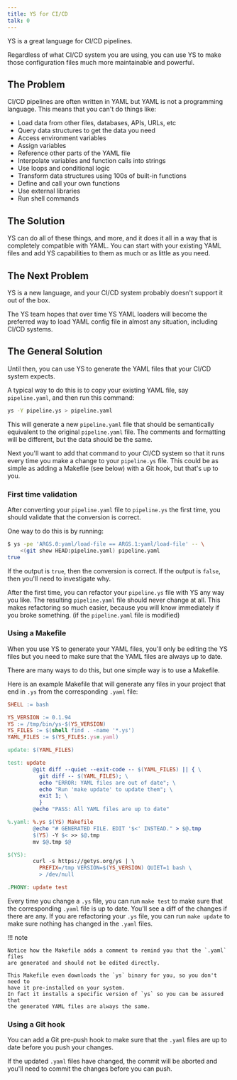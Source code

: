 ```yaml
---
title: YS for CI/CD
talk: 0
---
```


YS is a great language for CI/CD pipelines.

Regardless of what CI/CD system you are using, you can use YS to make those
configuration files much more maintainable and powerful.


## The Problem

CI/CD pipelines are often written in YAML but YAML is not a programming
language.
This means that you can't do things like:

* Load data from other files, databases, APIs, URLs, etc
* Query data structures to get the data you need
* Access environment variables
* Assign variables
* Reference other parts of the YAML file
* Interpolate variables and function calls into strings
* Use loops and conditional logic
* Transform data structures using 100s of built-in functions
* Define and call your own functions
* Use external libraries
* Run shell commands


## The Solution

YS can do all of these things, and more, and it does it all in a way that is
completely compatible with YAML.
You can start with your existing YAML files and add YS capabilities to them as
much or as little as you need.


## The Next Problem

YS is a new language, and your CI/CD system probably doesn't support it out of
the box.

The YS team hopes that over time YS YAML loaders will become the preferred way
to load YAML config file in almost any situation, including CI/CD systems.


## The General Solution

Until then, you can use YS to generate the YAML files that your CI/CD system
expects.

A typical way to do this is to copy your existing YAML file, say
`pipeline.yaml`, and then run this command:

```bash
ys -Y pipeline.ys > pipeline.yaml
```

This will generate a new `pipeline.yaml` file that should be semantically
equivalent to the original `pipeline.yaml` file.
The comments and formatting will be different, but the data should be the same.

Next you'll want to add that command to your CI/CD system so that it runs every
time you make a change to your `pipeline.ys` file.
This could be as simple as adding a Makefile (see below) with a Git hook, but
that's up to you.


### First time validation

After converting your `pipeline.yaml` file to `pipeline.ys` the first time, you
should validate that the conversion is correct.

One way to do this is by running:

```bash
$ ys -pe 'ARGS.0:yaml/load-file == ARGS.1:yaml/load-file' -- \
    <(git show HEAD:pipeline.yaml) pipeline.yaml
true
```

If the output is `true`, then the conversion is correct.
If the output is `false`, then you'll need to investigate why.

After the first time, you can refactor your `pipeline.ys` file with YS any way
you like.
The resulting `pipeline.yaml` file should never change at all.
This makes refactoring so much easier, because you will know immediately if you
broke something. (if the `pipeline.yaml` file is modified)


### Using a Makefile

When you use YS to generate your YAML files, you'll only be editing the YS files
but you need to make sure that the YAML files are always up to date.

There are many ways to do this, but one simple way is to use a Makefile.

Here is an example Makefile that will generate any files in your project that
end in `.ys` from the corresponding `.yaml` file:

```makefile
SHELL := bash

YS_VERSION := 0.1.94
YS := /tmp/bin/ys-$(YS_VERSION)
YS_FILES := $(shell find . -name '*.ys')
YAML_FILES := $(YS_FILES:.ys=.yaml)

update: $(YAML_FILES)

test: update
        @git diff --quiet --exit-code -- $(YAML_FILES) || { \
          git diff -- $(YAML_FILES); \
          echo "ERROR: YAML files are out of date"; \
          echo "Run 'make update' to update them"; \
          exit 1; \
          }
        @echo "PASS: All YAML files are up to date"

%.yaml: %.ys $(YS) Makefile
        @echo "# GENERATED FILE. EDIT '$<' INSTEAD." > $@.tmp
        $(YS) -Y $< >> $@.tmp
        mv $@.tmp $@

$(YS):
        curl -s https://getys.org/ys | \
          PREFIX=/tmp VERSION=$(YS_VERSION) QUIET=1 bash \
          > /dev/null

.PHONY: update test
```

Every time you change a `.ys` file, you can run `make test` to make sure that
the corresponding `.yaml` file is up to date.
You'll see a diff of the changes if there are any.
If you are refactoring your `.ys` file, you can run `make update` to make sure
nothing has changed in the `.yaml` files.

!!! note

    Notice how the Makefile adds a comment to remind you that the `.yaml` files
    are generated and should not be edited directly.

    This Makefile even downloads the `ys` binary for you, so you don't need to
    have it pre-installed on your system.
    In fact it installs a specific version of `ys` so you can be assured that
    the generated YAML files are always the same.


### Using a Git hook

You can add a Git pre-push hook to make sure that the `.yaml` files are up to
date before you push your changes.

If the updated `.yaml` files have changed, the commit will be aborted and you'll
need to commit the changes before you can push.
